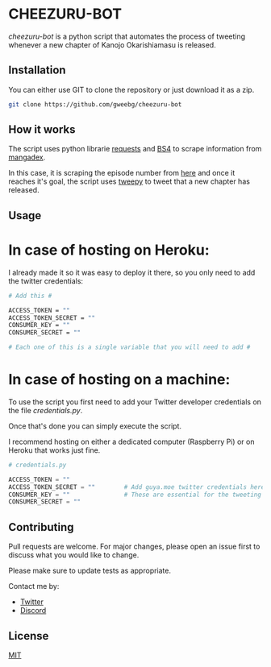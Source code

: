 # CHEEZURU-BOT 

*cheezuru-bot* is a python script that automates the process of tweeting whenever a new chapter of Kanojo Okarishiamasu is released.

## Installation

You can either use GIT to clone the repository or just download it as a zip.

```bash
git clone https://github.com/gweebg/cheezuru-bot
```
## How it works

The script uses python librarie [requests](https://requests.readthedocs.io/en/master/) and [BS4](https://pypi.org/project/beautifulsoup4/) to scrape information from [mangadex](https://mangadex.org/). 

In this case, it is scraping the episode number from [here](hhttps://mangadex.org/title/22151/kanojo-okarishimasu) and once it reaches it's goal, the script uses [tweepy](https://www.tweepy.org/) to tweet that a new chapter has released.
## Usage

# In case of hosting on Heroku:

I already made it so it was easy to deploy it there, so you only need to add the twitter credentials: 
```bash
# Add this #

ACCESS_TOKEN = ""
ACCESS_TOKEN_SECRET = "" 
CONSUMER_KEY = "" 
CONSUMER_SECRET = ""

# Each one of this is a single variable that you will need to add #
``` 
# In case of hosting on a machine:

To use the script you first need to add your Twitter developer credentials on the file *credentials.py*. 

Once that's done you can simply execute the script.

I recommend hosting on either a dedicated computer (Raspberry Pi) or on Heroku that works just fine. 

```python
# credentials.py

ACCESS_TOKEN = ""
ACCESS_TOKEN_SECRET = ""        # Add guya.moe twitter credentials here, never share this. #
CONSUMER_KEY = ""               # These are essential for the tweeting part. #
CONSUMER_SECRET = ""

```

## Contributing
Pull requests are welcome. For major changes, please open an issue first to discuss what you would like to change.

Please make sure to update tests as appropriate.

Contact me by:

- [Twitter](https://twitter.com/gweelherme)
- [Discord](https://discordapp.com/users/299252968882962432)

## License
[MIT](https://choosealicense.com/licenses/mit/)
